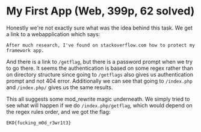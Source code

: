 # My First App (Web, 399p, 62 solved)

Honestly we're not exactly sure what was the idea behind this task.
We get a link to a webapplication which says:

```
After much research, I've found on stackoverflow.com how to protect my framework app.
```

And there is a link to `/getflag`, but there is a password prompt when we try to go there.
It seems the authentication is based on some regex rather than on directory structure since going to `/getflags` also gives us authentication prompt and not 404 error.
Additionally we can see that going to `/index.php` and `/index.php/` gives us the same results.

This all suggests some mod_rewrite magic underneath.
We simply tried to see what will happen if we do `/index.php/getflag`, which would depend on the regex rules order, and we got the flag:

`EKO{fucking_m0d_r3wr1t3}`
